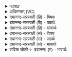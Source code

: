 <details><summary>पदपाठः</summary>

मे॒धाम्। मे॒। वरु॑णः। द॒दा॒तु॒। मे॒धाम्। अ॒ग्निः। प्र॒जाप॑ति॒रिति॑ प्र॒जाऽप॑तिः। मे॒धाम्। इन्द्रः॑। च॒। वा॒युः। च॒। मे॒धाम्। धा॒ता। द॒दा॒तु॒। मे॒। स्वाहा॑। १५।
</details>

<details><summary>अधिमन्त्रम् (VC)</summary>

- परमेश्वरविद्वांसौ देवते
- मेधाकाम ऋषिः
- निचृद्बृहती
- मध्यमः
</details>

<details><summary>दयानन्द-सरस्वती (हि) - विषयः</summary>

फिर उसी विषय को अगले मन्त्र में कहा है ॥
</details>

<details><summary>दयानन्द-सरस्वती (हि) - पदार्थः</summary>

पदार्थान्वयभाषाः -  हे मनुष्यो ! जैसे (वरुणः) अति श्रेष्ठ परमेश्वर वा विद्वान् (स्वाहा) धर्मयुक्त क्रिया से (मे) मेरे लिये (मेधाम्) शुद्ध बुद्धि वा धन को (ददातु) देवे, (अग्निः) विद्या से प्रकाशित (प्रजापतिः) प्रजा का रक्षक (मेधाम्) बुद्धि को देवे, (इन्द्रः) परम ऐश्वर्य्यवान् (मेधाम्) बुद्धि को देवे (च) और (वायुः) बलदाता बलवान् (मेधाम्) बुद्धि को देवे (च) और (धाता) सब संसार वा राज्य का धारण करनेहारा ईश्वर वा विद्वान् (मे) मेरे लिये बुद्धि धन को (ददातु) देवे, वैसे तुम लोगों को भी देवे ॥१५ ॥
</details>

<details><summary>दयानन्द-सरस्वती (हि) - भावार्थः</summary>

भावार्थभाषाः -  मनुष्य जैसे अपने लिये गुण, कर्म, स्वभाव और सुख को चाहे वैसे औरों के लिये भी चाहें, जैसे अपनी उन्नति की चाहना करें, वैसे परमेश्वर और विद्वानों के निकट से अन्यों की उन्नति की प्रार्थना करें। केवल प्रार्थना ही न करें, किन्तु सत्य आचरण भी करें। जब-जब विद्वानों के निकट जावें तब-तब सबके कल्याण के लिये प्रश्न और उत्तर किया करें ॥१५ ॥
</details>

<details><summary>दयानन्द-सरस्वती (सं) - विषयः</summary>

पुनस्तमेव विषयमाह ॥
</details>

<details><summary>दयानन्द-सरस्वती (सं) - पदार्थः</summary>

पदार्थान्वयभाषाः -  हे मनुष्याः ! यथा वरुणः परमेश्वरो विद्वान् वा स्वाहा मे मेधां ददातु, अग्निः प्रजापतिर्मेधां ददातु, इन्द्रो मेधां ददातु, वायुश्च मेधां ददातु, धाता च मे मेधां ददातु तथा युष्मभ्यमपि ददातु ॥१५ ॥
</details>

<details><summary>दयानन्द-सरस्वती (सं) - भावार्थः</summary>

भावार्थभाषाः -  मनुष्या यथाऽऽत्मार्थं गुणकर्मस्वभावं सुखञ्चेच्छेयुस्तादृशमेवाऽन्यार्थम्। यथा स्वस्योन्नतये प्रार्थयेयुस्तथा परमेश्वरस्य विदुषाञ्च सकाशादन्येषामपि प्रार्थयेयुर्न केवलं प्रार्थनामेव कुर्य्युः, किं तर्हि सत्याचरणमपि। यदा यदा विदुषां समीपं गच्छेयुस्तदा तदा सर्वेषां कल्याणाय प्रश्नोत्तराणि कुर्य्युः ॥१५ ॥
</details>

<details><summary>सविता जोशी ← दयानन्दः (म) - भावार्थः</summary>

भावार्थभाषाः -  माणसे आपल्यासाठी जसे गुण, कर्म, स्वभाव व सुख यांची इच्छा बाळगतात तशीच इतरांसाठीrही बाळगावी. आपल्या उन्नतीची जशी इच्छा बाळगतात तशीच प्रार्थना परमेश्वर व विद्वान यांच्या सान्निध्याने इतरांसाठीही करावी. केवळ प्रार्थनाच करू नये, तर सत्याचे आचरणही करावे. जेव्हा विद्वानांची संगती लाभेल तेव्हा सर्वांच्या कल्याणासाठी प्रश्नोत्तरे करावीत.
</details>